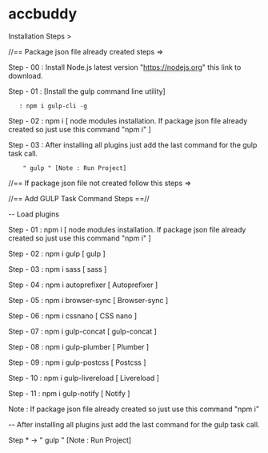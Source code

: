 # accbuddy

Installation Steps >

//== Package json file already created steps =>

Step - 00  : Install Node.js latest version "https://nodejs.org" this link to download.

Step - 01  : [Install the gulp command line utility]
		
	   : npm i gulp-cli -g 	

Step - 02  : npm i    [ node modules installation. If package json file already created so just use this command "npm i" ]

Step - 03  : After installing all plugins just add the last command for the gulp task call. 

	    " gulp " [Note : Run Project]






//== If package json file not created follow this steps =>


//== Add GULP Task Command Steps ==//

-- Load plugins

Step - 01 : npm i                     [ node modules installation. If package json file already created so just use this command "npm i" ]

Step - 02 : npm i gulp                 [ gulp ]

Step - 03 : npm i sass                 [ sass ]

Step - 04 : npm i autoprefixer         [ Autoprefixer ]

Step - 05 : npm i browser-sync         [ Browser-sync ] 

Step - 06 : npm i cssnano              [ CSS nano ]

Step - 07 : npm i gulp-concat          [ gulp-concat ] 

Step - 08 : npm i gulp-plumber         [ Plumber ]      

Step - 09 : npm i gulp-postcss         [ Postcss ]

Step - 10 : npm i gulp-livereload     [ Livereload ] 

Step - 11 : npm i gulp-notify         [ Notify ]


Note : If package json file already created so just use this command "npm i"

-- After installing all plugins just add the last command for the gulp task call. 

Step * -> " gulp " [Note : Run Project]
